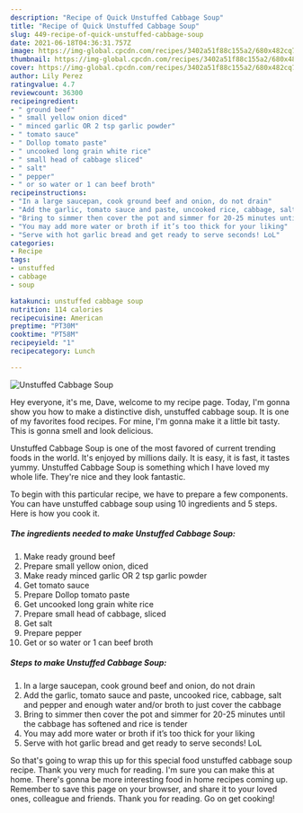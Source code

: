 ```yaml
---
description: "Recipe of Quick Unstuffed Cabbage Soup"
title: "Recipe of Quick Unstuffed Cabbage Soup"
slug: 449-recipe-of-quick-unstuffed-cabbage-soup
date: 2021-06-18T04:36:31.757Z
image: https://img-global.cpcdn.com/recipes/3402a51f88c155a2/680x482cq70/unstuffed-cabbage-soup-recipe-main-photo.jpg
thumbnail: https://img-global.cpcdn.com/recipes/3402a51f88c155a2/680x482cq70/unstuffed-cabbage-soup-recipe-main-photo.jpg
cover: https://img-global.cpcdn.com/recipes/3402a51f88c155a2/680x482cq70/unstuffed-cabbage-soup-recipe-main-photo.jpg
author: Lily Perez
ratingvalue: 4.7
reviewcount: 36300
recipeingredient:
- " ground beef"
- " small yellow onion diced"
- " minced garlic OR 2 tsp garlic powder"
- " tomato sauce"
- " Dollop tomato paste"
- " uncooked long grain white rice"
- " small head of cabbage sliced"
- " salt"
- " pepper"
- " or so water or 1 can beef broth"
recipeinstructions:
- "In a large saucepan, cook ground beef and onion, do not drain"
- "Add the garlic, tomato sauce and paste, uncooked rice, cabbage, salt and pepper and enough water and/or broth to just cover the cabbage"
- "Bring to simmer then cover the pot and simmer for 20-25 minutes until the cabbage has softened and rice is tender"
- "You may add more water or broth if it’s too thick for your liking"
- "Serve with hot garlic bread and get ready to serve seconds! LoL"
categories:
- Recipe
tags:
- unstuffed
- cabbage
- soup

katakunci: unstuffed cabbage soup 
nutrition: 114 calories
recipecuisine: American
preptime: "PT30M"
cooktime: "PT58M"
recipeyield: "1"
recipecategory: Lunch

---
```



![Unstuffed Cabbage Soup](https://img-global.cpcdn.com/recipes/3402a51f88c155a2/680x482cq70/unstuffed-cabbage-soup-recipe-main-photo.jpg)

Hey everyone, it's me, Dave, welcome to my recipe page. Today, I'm gonna show you how to make a distinctive dish, unstuffed cabbage soup. It is one of my favorites food recipes. For mine, I'm gonna make it a little bit tasty. This is gonna smell and look delicious.



Unstuffed Cabbage Soup is one of the most favored of current trending foods in the world. It's enjoyed by millions daily. It is easy, it is fast, it tastes yummy. Unstuffed Cabbage Soup is something which I have loved my whole life. They're nice and they look fantastic.


To begin with this particular recipe, we have to prepare a few components. You can have unstuffed cabbage soup using 10 ingredients and 5 steps. Here is how you cook it.

<!--inarticleads1-->

##### The ingredients needed to make Unstuffed Cabbage Soup:

1. Make ready  ground beef
1. Prepare  small yellow onion, diced
1. Make ready  minced garlic OR 2 tsp garlic powder
1. Get  tomato sauce
1. Prepare  Dollop tomato paste
1. Get  uncooked long grain white rice
1. Prepare  small head of cabbage, sliced
1. Get  salt
1. Prepare  pepper
1. Get  or so water or 1 can beef broth




<!--inarticleads2-->

##### Steps to make Unstuffed Cabbage Soup:

1. In a large saucepan, cook ground beef and onion, do not drain
1. Add the garlic, tomato sauce and paste, uncooked rice, cabbage, salt and pepper and enough water and/or broth to just cover the cabbage
1. Bring to simmer then cover the pot and simmer for 20-25 minutes until the cabbage has softened and rice is tender
1. You may add more water or broth if it’s too thick for your liking
1. Serve with hot garlic bread and get ready to serve seconds! LoL




So that's going to wrap this up for this special food unstuffed cabbage soup recipe. Thank you very much for reading. I'm sure you can make this at home. There's gonna be more interesting food in home recipes coming up. Remember to save this page on your browser, and share it to your loved ones, colleague and friends. Thank you for reading. Go on get cooking!
